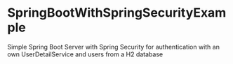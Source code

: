# SpringBootWithSpringSecurityExample
Simple Spring Boot Server with Spring Security for authentication with an own UserDetailService and users from a H2 database
